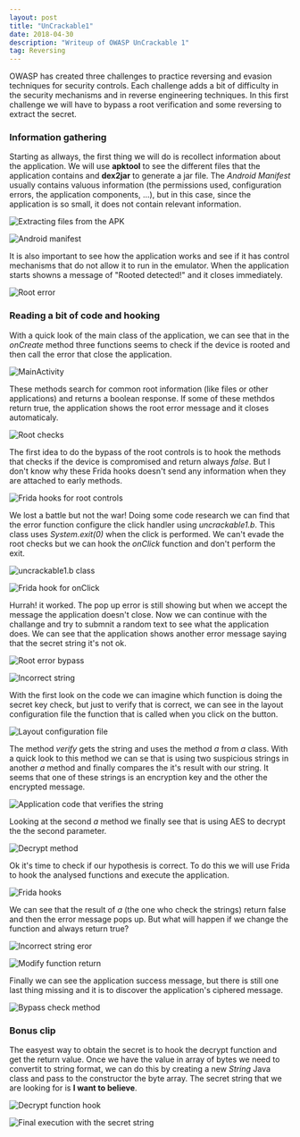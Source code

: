 ```yaml
---
layout: post
title: "UnCrackable1"
date: 2018-04-30 
description: "Writeup of OWASP UnCrackable 1"
tag: Reversing
---   
```


OWASP has created three challenges to practice reversing and evasion techniques for security controls. Each challenge adds a bit of difficulty in the security mechanisms and in reverse engineering techniques. In this first challenge we will have to bypass a root verification and some reversing to extract the secret.

### Information gathering

Starting as allways, the first thing we will do is recollect information about the application. We will use **apktool** to see the different files that the application contains and **dex2jar** to generate a jar file. The *Android Manifest* usually contains valuous information (the permissions used, configuration errors, the application components, ...), but in this case, since the application is so small, it does not contain relevant information.

![](/images/posts/UnCrackable1/img1.png "Extracting files from the APK")

![](/images/posts/UnCrackable1/img2.png "Android manifest")

It is also important to see how the application works and see if it has control mechanisms that do not allow it to run in the emulator. When the application starts showns a message of "Rooted detected!" and it closes immediately.

![](/images/posts/UnCrackable1/img3.png "Root error")

### Reading a bit of code and hooking

With a quick look of the main class of the application, we can see that in the *onCreate* method three functions seems to check if the device is rooted and then call the error that close the application.

![](/images/posts/UnCrackable1/img4.png "MainActivity")

These methods search for common root information (like files or other applications) and returns a boolean response. If some of these methdos return true, the application shows the root error message and it closes automaticaly.

![](/images/posts/UnCrackable1/img5.png "Root checks")

The first idea to do the bypass of the root controls is to hook the methods that checks if the device is compromised and return always *false*. But I don't know why these Frida hooks doesn't send any information when they are attached to early methods.

![](/images/posts/UnCrackable1/img6.png "Frida hooks for root controls")

We lost a battle but not the war! Doing some code research we can find that the error function configure the click handler using *uncrackable1.b*. This class uses *System.exit(0)* when the click is performed. We can't evade the root checks but we can hook the *onClick* function and don't perform the exit. 

![](/images/posts/UnCrackable1/img7.png "uncrackable1.b class")

![](/images/posts/UnCrackable1/img8.png "Frida hook for onClick")

Hurrah! it worked. The pop up error is still showing but when we accept the message the application doesn't close. Now we can continue with the challange and try to submnit a random text to see what the application does. We can see that the application shows another error message saying that the secret string it's not ok.

![](/images/posts/UnCrackable1/img9.png "Root error bypass")

![](/images/posts/UnCrackable1/img10.png "Incorrect string")

With the first look on the code we can imagine which function is doing the secret key check, but just to verify that is correct, we can see in the layout configuration file the function that is called when you click on the button.

![](/images/posts/UnCrackable1/img11.png "Layout configuration file")

The method *verify* gets the string and uses the method *a* from *a* class. With a quick look to this method we can se that is using two suspicious strings in another *a* method and finally compares the it's result with our string. It seems that one of these strings is an encryption key and the other the encrypted message.

![](/images/posts/UnCrackable1/img12.png "Application code that verifies the string")

Looking at the second *a* method we finally see that is using AES to decrypt the the second parameter. 

![](/images/posts/UnCrackable1/img13.png "Decrypt method")

Ok it's time to check if our hypothesis is correct. To do this we will use Frida to hook the analysed functions and execute the application.

![](/images/posts/UnCrackable1/img14.png "Frida hooks")

We can see that the result of *a* (the one who check the strings) return false and then the error message pops up. But what will happen if we change the function and always return true?

![](/images/posts/UnCrackable1/img15.png "Incorrect string eror")

![](/images/posts/UnCrackable1/img16.png "Modify function return")

Finally we can see the application success message, but there is still one last thing missing and it is to discover the application's ciphered message.

![](/images/posts/UnCrackable1/img17.png "Bypass check method")

### Bonus clip

The easyest way to obtain the secret is to hook the decrypt function and get the return value. Once we have the value in array of bytes we need to convertit to string format, we can do this by creating a new *String* Java class and pass to the constructor the byte array. The secret string that we are looking for is **I want to believe**.

![](/images/posts/UnCrackable1/img18.png "Decrypt function hook")

![](/images/posts/UnCrackable1/img19.png "Final execution with the secret string")

